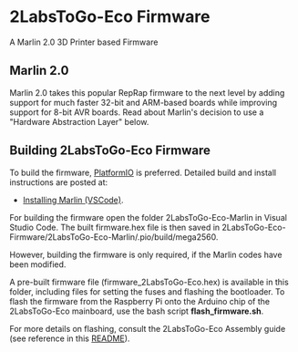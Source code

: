 # 2LabsToGo-Eco Firmware 
A Marlin 2.0 3D Printer based Firmware

## Marlin 2.0

Marlin 2.0 takes this popular RepRap firmware to the next level by adding support for much faster 32-bit and ARM-based boards while improving support for 8-bit AVR boards. Read about Marlin's decision to use a "Hardware Abstraction Layer" below.


## Building 2LabsToGo-Eco Firmware

To build the firmware, [PlatformIO](http://docs.platformio.org/en/latest/ide.html#platformio-ide) is preferred. Detailed build and install instructions are posted at:

  - [Installing Marlin (VSCode)](http://marlinfw.org/docs/basics/install_platformio_vscode.html).

For building the firmware open the folder 2LabsToGo-Eco-Marlin in Visual Studio Code.
The built firmware.hex file is then saved in 2LabsToGo-Eco-Firmware/2LabsToGo-Eco-Marlin/.pio/build/mega2560.

However, building the firmware is only required, if the Marlin codes have been modified.<a>

A pre-built firmware file (firmware_2LabsToGo-Eco.hex) is available in this folder, including files for setting the fuses and flashing the bootloader.
To flash the firmware from the Raspberry Pi onto the Arduino chip of the 2LabsToGo-Eco mainboard, 
use the bash script <b>flash_firmware.sh</b>.

For more details on flashing, consult the 2LabsToGo-Eco Assembly guide 
(see reference in this [README](https://github.com/OfficeChromatography/2LabsToGo-Eco/blob/main/README.md)).
 
